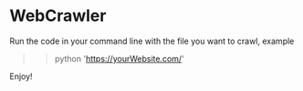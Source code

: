 # WebCrawler
Run the code in your command line with the file you want to crawl, example
>> python 'https://yourWebsite.com/'

Enjoy!